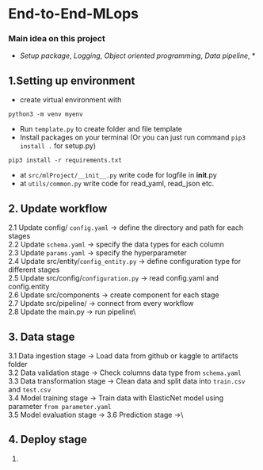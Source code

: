 # End-to-End-MLops
### Main idea on this project
- *Setup package*, *Logging*, *Object oriented programming*, *Data pipeline*, *
## 1.Setting up environment
- create virtual environment with 
```
python3 -m venv myenv
```
- Run `template.py` to create folder and file template
- Install packages on your terminal (Or you can just run command `pip3 install .` for setup.py)
```text
pip3 install -r requirements.txt
```
- at `src/mlProject/__init__.py` write code for logfile in __init__.py
- at `utils/common.py` write code for read_yaml, read_json etc. 

## 2. Update workflow
2.1 Update config/ `config.yaml` -> define the directory and path for each stages\
2.2 Update `schema.yaml` -> specify the data types for each column\
2.3 Update `params.yaml` -> specify the hyperparameter\
2.4 Update src/entity/`config_entity.py` -> define configuration type for different stages\
2.5 Update src/config/`configuration.py` -> read config.yaml and config.entity\
2.6 Update src/components -> create component for each stage\
2.7 Update src/pipeline/ -> connect from every workflow\
2.8 Update the main.py -> run pipeline\ 

## 3. Data stage
3.1 Data ingestion stage -> Load data from github or kaggle to artifacts folder\
3.2 Data validation stage -> Check columns data type from `schema.yaml`\
3.3 Data transformation stage -> Clean data and split data into `train.csv` and `test.csv`\
3.4 Model training stage -> Train data with ElasticNet model using parameter `from parameter.yaml`\
3.5 Model evaluation stage -> 
3.6 Prediction stage ->\

## 4. Deploy stage
1. 
